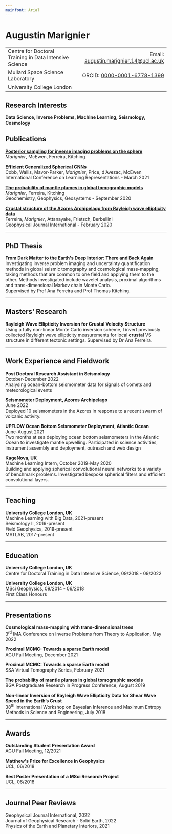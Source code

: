 ```yaml
---
mainfont: Arial
---
```


# Augustin Marignier

<!-- [![email: augustin.marignier.14@ucl.ac.uk](https://img.shields.io/badge/email-augustin.marignier.14%40ucl.ac.uk-brightgreen)](mailto:augustin.marignier.14@ucl.ac.uk) [![ORICD: 0000-0001-6778-1399](https://img.shields.io/badge/ORCID-0000--0001--6778--1399%20-brightgreen)](https://orcid.org/0000-0001-6778-1399) -->
<!-- Email: [augustin.marignier.14@ucl.ac.uk](mailto:augustin.marignier.14@ucl.ac.uk)  
ORCID: [0000-0001-6778-1399](https://orcid.org/0000-0001-6778-1399)  

Centre for Doctoral Training in Data Intensive Science  
Mullard Space Science Laboratory  
University College London -->

|     |     |
| :--- | ---: |
| Centre for Doctoral Training in Data Intensive Science  | Email: [augustin.marignier.14@ucl.ac.uk](mailto:augustin.marignier.14@ucl.ac.uk) |
| Mullard Space Science Laboratory | ORCID: [0000-0001-6778-1399](https://orcid.org/0000-0001-6778-1399)  |
| University College London | |

## Research Interests

**Data Science, Inverse Problems, Machine Learning, Seismology, Cosmology**

## Publications

**[Posterior sampling for inverse imaging problems on the sphere](https://arxiv.org/abs/2107.06500)**  
*Marignier*, McEwen, Ferreira, Kitching

**[Efficient Generalized Spherical CNNs](https://openreview.net/forum?id=rWZz3sJfCkm)**  
Cobb, Wallis, Mavor-Parker, *Marignier*, Price, d'Avezac, McEwen  
International Conference on Learning Representations - March 2021

**[The probability of mantle plumes in global tomographic models](https://agupubs.onlinelibrary.wiley.com/doi/10.1029/2020GC009276)**  
*Marignier*, Ferreira, Kitching  
Geochemistry, Geophysics, Geosystems - September 2020

**[Crustal structure of the Azores Archipelago from Rayleigh wave ellipticity data](https://academic.oup.com/gji/article-abstract/221/2/1232/5736018?redirectedFrom=fulltext)**  
Ferreira, *Marignier*, Attanayake, Frietsch, Berbellini  
Geophysical Journal International - February 2020

---

## PhD Thesis

**From Dark Matter to the Earth's Deep Interior: There and Back Again**  
Investigating inverse problem imaging and uncertainty quantification methods in global seismic tomography and cosmological mass-mapping, taking methods that are common to one field and applying them to the other.  Methods investigated include wavelet analysis, proximal algorithms and trans-dimensional Markov chain Monte Carlo.  
Supervised by Prof Ana Ferreira and Prof Thomas Kitching.

---

## Masters' Research

**Rayleigh Wave Ellipticity Inversion for Crustal Velocity Structure**  
Using a fully non-linear Monte Carlo inversion scheme, I invert previously collected Rayleigh wave ellipticity measurements for local **crustal** VS structure in different tectonic settings. Supervised by Dr Ana Ferreira.

<!-- ---

## Fieldwork

**UPFLOW Ocean Bottom Seismometer Deployment, Atlantic Ocean**  
June-August 2021  
Two months at sea deploying ocean bottom seismometers in the Atlantic Ocean to investigate mantle upwelling.  Participated in science activities, instrument assembly and deployment, outreach and web design

**UCL Field Geophysics, Marble Hill Park, London**
September 2019 and 2020  
One week demonstrating a range of geophysical instruments (seismics, magnetics, gravity, electrical resistivity) to undergraduate students in the context of an archaeological investigation of a National Heritage site.

**INVOLCAN Magnetotelluric Survey, Gran Canria, Canary Islands**  
August 2017  
One month deploying magnetotelluric stations in remote locations around Gran Canaria to investigate potential geothermal resources.  Participated in science activities, instrument assembly and deployment.

**UCL Field Geophysics, Apennine Mountains, Italy**  
August 2016
One week conducting a series of geophysical surveys to investigate the tectonic history of the Aremogna Plain -->

---

## Work Experience and Fieldwork

**Post Doctoral Research Assistant in Seismology**  
October-December 2022  
Analysing ocean-bottom seismometer data for signals of comets and meteorological events  

**Seismometer Deployment, Azores Archipelago**  
June 2022  
Deployed 10 seismometers in the Azores in response to a recent swarm of volcanic activity.

**UPFLOW Ocean Bottom Seismometer Deployment, Atlantic Ocean**  
June-August 2021  
Two months at sea deploying ocean bottom seismometers in the Atlantic Ocean to investigate mantle upwelling.  Participated in science activities, instrument assembly and deployment, outreach and web design

**KageNova, UK**  
Machine Learning Intern, October 2019-May 2020  
Building and applying spherical convolutional neural networks to a variety of benchmark problems.  Investigated bespoke spherical filters and efficient convolutional layers.

---

## Teaching

**University College London, UK**  
Machine Learning with Big Data, 2021-present  
Seismology II, 2019-present  
Field Geophysics, 2019-present  
MATLAB, 2017-present   

---

## Education

**University College London, UK**  
Centre for Doctoral Training in Data Intensive Science, 09/2018 - 09/2022

**University College London, UK**  
MSci Geophysics, 09/2014 - 06/2018  
First Class Honours

---

## Presentations

**Cosmological mass-mapping with trans-dimensional trees**  
3<sup>rd</sup> IMA Conference on Inverse Problems from Theory to Application, May 2022

**Proximal MCMC: Towards a sparse Earth model**  
AGU Fall Meeting, December 2021

**Proximal MCMC: Towards a sparse Earth model**  
SSA Virtual Tomography Series, February 2021

**The probability of mantle plumes in global tomographic models**  
BGA Postgraduate Research in Progress Conference, August 2019

**Non-linear Inversion of Rayleigh Wave Ellipticity Data for Shear Wave Speed in the Earth’s Crust**  
38<sup>th</sup> International Workshop on Bayesian Inference and Maximum Entropy Methods in Science and Engineering, July 2018

---

## Awards

**Outstanding Student Presentation Award**  
AGU Fall Meeting, 12/2021

**Matthew's Prize for Excellence in Geophysics**  
UCL, 06/2018

**Best Poster Presentation of a MSci Research Project**  
UCL, 06/2018

---

## Journal Peer Reviews

Geophysical Journal International, 2022  
Journal of Geophysical Research - Solid Earth, 2022  
Physics of the Earth and Planetary Interiors, 2021  
